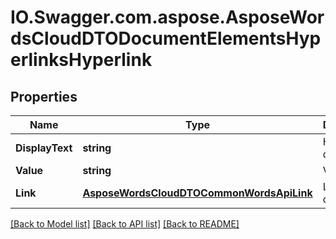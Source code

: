 # IO.Swagger.com.aspose.AsposeWordsCloudDTODocumentElementsHyperlinksHyperlink
## Properties

Name | Type | Description | Notes
------------ | ------------- | ------------- | -------------
**DisplayText** | **string** | Hypelink&#39;s display text | [optional] 
**Value** | **string** | Value | [optional] 
**Link** | [**AsposeWordsCloudDTOCommonWordsApiLink**](AsposeWordsCloudDTOCommonWordsApiLink.md) | Link to the document. | [optional] 

[[Back to Model list]](../README.md#documentation-for-models) [[Back to API list]](../README.md#documentation-for-api-endpoints) [[Back to README]](../README.md)

